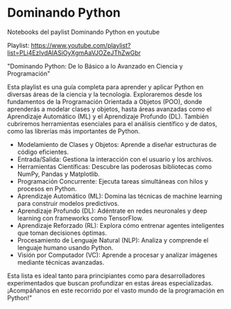 # Dominando Python

Notebooks del paylist Dominando Python en youtube

Playlist: https://www.youtube.com/playlist?list=PLi4EzIvdAlASiOyXgmAaVJOZeJThZwGbr

"Dominando Python: De lo Básico a lo Avanzado en Ciencia y Programación"

Esta playlist es una guía completa para aprender y aplicar Python en diversas áreas de la ciencia y la tecnología. Exploraremos desde los fundamentos de la Programación Orientada a Objetos (POO), donde aprenderás a modelar clases y objetos, hasta áreas avanzadas como el Aprendizaje Automático (ML) y el Aprendizaje Profundo (DL). También cubriremos herramientas esenciales para el análisis científico y de datos, como las librerías más importantes de Python.

- Modelamiento de Clases y Objetos: Aprende a diseñar estructuras de código eficientes.
- Entrada/Salida: Gestiona la interacción con el usuario y los archivos.
- Herramientas Científicas: Descubre las poderosas bibliotecas como NumPy, Pandas y Matplotlib.
- Programación Concurrente: Ejecuta tareas simultáneas con hilos y procesos en Python.
- Aprendizaje Automático (ML): Domina las técnicas de machine learning para construir modelos predictivos.
- Aprendizaje Profundo (DL): Adéntrate en redes neuronales y deep learning con frameworks como TensorFlow.
- Aprendizaje Reforzado (RL): Explora cómo entrenar agentes inteligentes que toman decisiones óptimas.
- Procesamiento de Lenguaje Natural (NLP): Analiza y comprende el lenguaje humano usando Python.
- Visión por Computador (VC): Aprende a procesar y analizar imágenes mediante técnicas avanzadas.

Esta lista es ideal tanto para principiantes como para desarrolladores experimentados que buscan profundizar en estas áreas especializadas. ¡Acompáñanos en este recorrido por el vasto mundo de la programación en Python!"
